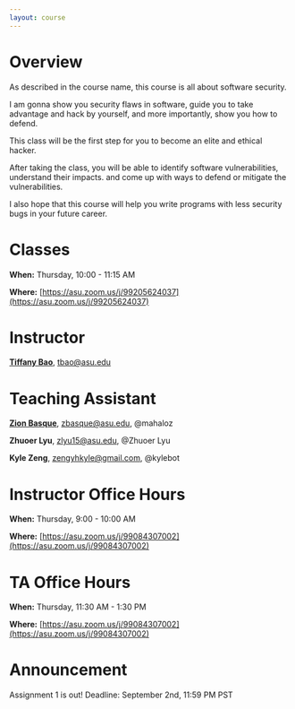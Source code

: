 ```yaml
---
layout: course
---
```


# Overview

As described in the course name, this course is all about software security.

I am gonna show you security flaws in software, guide you to take advantage
and hack by yourself, and more importantly, show you how to defend.

This class will be the first step for you to become an elite and ethical
hacker.

After taking the class, you will be able to identify software vulnerabilities, understand their impacts. and come up with ways to defend or mitigate the vulnerabilities.

I also hope that this course will help you write programs with less security bugs in your future career.

# Classes

**When:** Thursday, 10:00 - 11:15 AM

**Where:** [https://asu.zoom.us/j/99205624037](https://asu.zoom.us/j/99205624037)

# Instructor

**[Tiffany Bao](https://www.tiffanybao.com)**, tbao@asu.edu

# Teaching Assistant

**[Zion Basque](https://www.zionbasque.com/)**, zbasque@asu.edu, @mahaloz

**Zhuoer Lyu**, zlyu15@asu.edu, @Zhuoer Lyu

**Kyle Zeng**, zengyhkyle@gmail.com, @kylebot

# Instructor Office Hours

**When:** Thursday, 9:00 - 10:00 AM

**Where:** [https://asu.zoom.us/j/99084307002](https://asu.zoom.us/j/99084307002)

# TA Office Hours

**When:** Thursday, 11:30 AM - 1:30 PM

**Where:** [https://asu.zoom.us/j/99084307002](https://asu.zoom.us/j/99084307002)

# Announcement
Assignment 1 is out! Deadline: September 2nd, 11:59 PM PST
